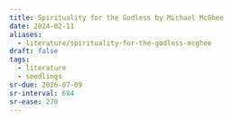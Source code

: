 ```yaml
---
title: Spirituality for the Godless by Michael McGhee
date: 2024-02-11
aliases:
  - literature/spirituality-for-the-godless-mcghee
draft: false
tags:
  - literature
  - seedlings
sr-due: 2026-07-09
sr-interval: 684
sr-ease: 270
---
```

